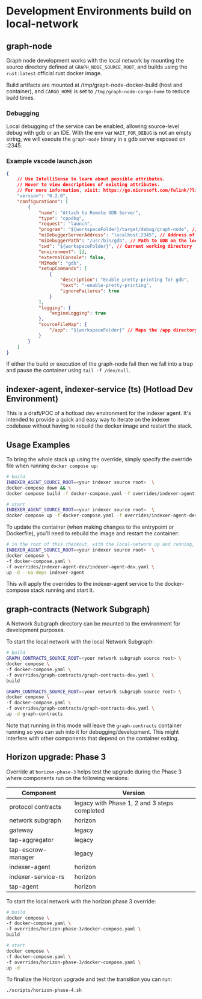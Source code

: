 # Development Environments build on local-network

## graph-node 

Graph node development works with the local network by mounting the source directory defined at `GRAPH_NODE_SOURCE_ROOT`, and builds using the `rust:latest` official rust docker image.

Build artifacts are mounted at /tmp/graph-node-docker-build (host and container), and `CARGO_HOME` is set to `/tmp/graph-node-cargo-home` to reduce build times.

### Debugging
Local debugging of the service can be enabled, allowing source-level debug with gdb or an IDE. With the env var `WAIT_FOR_DEBUG` is not an empty string, we will execute the `graph-node` binary in a gdb server exposed on :2345.

### Example vscode launch.json
```json 
{
    // Use IntelliSense to learn about possible attributes.
    // Hover to view descriptions of existing attributes.
    // For more information, visit: https://go.microsoft.com/fwlink/?linkid=830387
    "version": "0.2.0",
    "configurations": [
        {
            "name": "Attach to Remote GDB Server",
            "type": "cppdbg",
            "request": "launch",
            "program": "${workspaceFolder}/target/debug/graph-node", // Path to the binary on the local machine
            "miDebuggerServerAddress": "localhost:2345", // Address of the remote GDB server
            "miDebuggerPath": "/usr/bin/gdb", // Path to GDB on the local machine
            "cwd": "${workspaceFolder}", // Current working directory
            "environment": [],
            "externalConsole": false,
            "MIMode": "gdb",
            "setupCommands": [
                {
                    "description": "Enable pretty-printing for gdb",
                    "text": "-enable-pretty-printing",
                    "ignoreFailures": true
                }
            ],
            "logging": {
                "engineLogging": true
            },
            "sourceFileMap": {
                "/app": "${workspaceFolder}" // Maps the /app directory in the container to the local workspace
            }
        }
    ]
}
```

If either the build or execution of the graph-node fail then we fall into a trap and pause the container using `tail -f /dev/null`.

## indexer-agent, indexer-service (ts) (Hotload Dev Environment)

This is a draft/POC of a hotload dev environment for the indexer agent. It's intended to provide a quick and easy way to iterate on the indexer codebase without having to rebuild the docker image and restart the stack.

## Usage Examples

To bring the whole stack up using the override, simply specify the override file when running `docker compose up`:

```bash
# build
INDEXER_AGENT_SOURCE_ROOT=<your indexer source root>  \
docker-compose down && \
docker compose build -f docker-compose.yaml -f overrides/indexer-agent-dev/indexer-agent-dev.yaml

# start
INDEXER_AGENT_SOURCE_ROOT=<your indexer source root>  \
docker compose up -f docker-compose.yaml -f overrides/indexer-agent-dev/indexer-agent-dev.yaml -d
```

To update the container (when making changes to the entrypoint or Dockerfile), you'll need to rebuild the image and restart the container:

```bash
# in the root of this checkout, with the local-network up and running, replace the indexer-agent with a hotload dev environment
INDEXER_AGENT_SOURCE_ROOT=<your indexer source root>  \
docker compose \
-f docker-compose.yaml \
-f overrides/indexer-agent-dev/indexer-agent-dev.yaml \
up -d --no-deps indexer-agent
```

This will apply the overrides to the indexer-agent service to the docker-compose stack running and start it.

## graph-contracts (Network Subgraph)

A Network Subgraph directory can be mounted to the environment for development purposes.

To start the local network with the local Network Subgraph: 

```bash
# build
GRAPH_CONTRACTS_SOURCE_ROOT=<your network subgraph source root> \
docker compose \
-f docker-compose.yaml \
-f overrides/graph-contracts/graph-contracts-dev.yaml \
build

GRAPH_CONTRACTS_SOURCE_ROOT=<your network subgraph source root> \
docker compose \
-f docker-compose.yaml \
-f overrides/graph-contracts/graph-contracts-dev.yaml \
up -d graph-contracts
```

Note that running in this mode will leave the `graph-contracts` container running so you can ssh into it for debugging/development. This might interfere with other components that depend on the container exiting.

## Horizon upgrade: Phase 3

Override at `horizon-phase-3` helps test the upgrade during the Phase 3 where components run on the following versions:

| Component | Version |
|----------|----------|
| protocol contracts  | legacy with Phase 1, 2 and 3 steps completed  |
| network subgraph  | horizon  |
| gateway | legacy |
| tap-aggregator | legacy |
| tap-escrow-manager | legacy |
| indexer-agent | horizon |
| indexer-service-rs | horizon |
| tap-agent | horizon |

To start the local network with the horizon phase 3 override:

```bash
# build
docker compose \
-f docker-compose.yaml \
-f overrides/horizon-phase-3/docker-compose.yaml \
build

# start
docker compose \
-f docker-compose.yaml \
-f overrides/horizon-phase-3/docker-compose.yaml \
up -d
```

To finalize the Horizon upgrade and test the transition you can run:
```bash
./scripts/horizon-phase-4.sh
```
